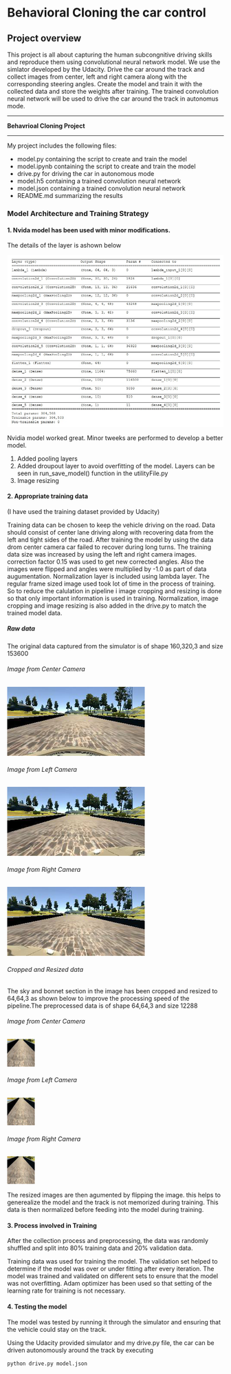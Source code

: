 # **Behavioral Cloning the car control** 

## Project overview
This project is all about capturing the human subcongnitive driving skills and reproduce them using convolutional neural network model. 
We use the simlator developed by the Udacity. Drive the car around the track and collect images from center, left and right camera along with 
the corresponding steering angles. Create the model and train it with the collected data and store the weights after training. The trained 
convolution neural network will be used to drive the car around the track in autonomus mode.

---

**Behavrioal Cloning Project**

---

My project includes the following files:
* model.py containing the script to create and train the model
* model.ipynb containing the script to create and train the model
* drive.py for driving the car in autonomous mode
* model.h5 containing a trained convolution neural network 
* model.json containing a trained convolution neural network
* README.md summarizing the results

### Model Architecture and Training Strategy

#### 1. Nvida model has been used with minor modifications.

The details of the layer is ashown below

![Alt text](/Model_layers.jpg?raw=true "Model Visualization")

 Nvidia model worked great. Minor tweeks are performed to develop a better model.
 
1. Added pooling layers
2. Added droupout layer to avoid overfitting of the model. Layers can be seen in run_save_model() function in the utilityFile.py
3. Image resizing

#### 2. Appropriate training data

(I have used the training dataset provided by Udacity)

Training data can be chosen to keep the vehicle driving on the road. Data should consist of center lane driving along with recovering data from the left and tight sides of the road. After training the model by using the data drom center camera car failed to recover during long turns. The training data size was increased by using the left and right camera images. correction factor 0.15 was used to get new corrected angles. Also the images were flipped and angles were multiplied by -1.0 as part of data augumentation. Normalization layer is included using lambda layer. The regular frame sized image used took lot of time in the process of training. So to reduce the calulation in pipeline i image cropping and resizing is done so that only important information is used in training.  Normalization, image cropping and image resizing is also added in the drive.py to match the trained model data.

##### Raw data        
  The original data captured from the simulator is of shape 160,320,3 and size 153600
 
###### Image from Center Camera                                
![Alt text](/originalcenter.png?raw=true "Original center image")   

###### Image from Left Camera 
![Alt text](/originalleft.png?raw=true "Original left image") 

###### Image from Right Camera
![Alt text](/originalright.png?raw=true "Original right image")

###### Cropped and Resized data
  The sky and bonnet section in the image has been cropped and resized to 64,64,3 as shown below to improve the processing speed of the pipeline.The preprocessed data is of shape 64,64,3 and size 12288

###### Image from Center Camera
![Alt text](/Resizedcenter.png?raw=true "Resized center image")

###### Image from Left Camera 
![Alt text](/Resizedleft.png?raw=true "Resized left image") 

###### Image from Right Camera
![Alt text](/Resizedright.png?raw=true "Resized right image")

The resized images are then agumented by flipping the image. this helps to generealize the model and the track is not memorized during training. This data is then normalized before feeding into the model during training.

#### 3. Process involved in Training 

After the collection process and preprocessing, the data was randomly shuffled and split into 80% training data and 20% validation data. 

Training data was used for training the model. The validation set helped to determine if the model was over or under fitting after every iteration. The model was trained and validated on different sets to ensure that the model was not overfitting. Adam optimizer has been used so that setting of the learning rate for training is not necessary.

#### 4. Testing the model
The model was tested by running it through the simulator and ensuring that the vehicle could stay on the track.

Using the Udacity provided simulator and my drive.py file, the car can be driven autonomously around the track by executing 
```sh
python drive.py model.json
```
